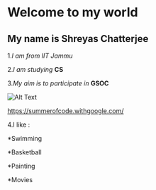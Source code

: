 # Welcome to my world
## My name is Shreyas Chatterjee
1.*I am from IIT Jammu*

2.*I am studying* **CS** 

3.*My aim is to participate in* **GSOC**

![Alt Text](https://upload.wikimedia.org/wikipedia/commons/thumb/8/85/GSoC-icon.svg/220px-GSoC-icon.svg.png)

https://summerofcode.withgoogle.com/

4.I like :

   *Swimming
   
   *Basketball
   
   *Painting
   
   *Movies

